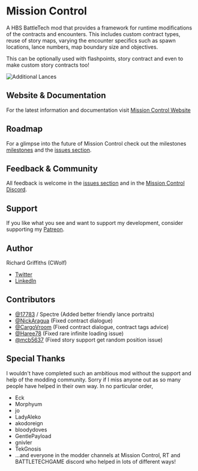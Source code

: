 # Mission Control

A HBS BattleTech mod that provides a framework for runtime modifications of the contracts and encounters. This includes custom contract types, reuse of story maps, varying the encounter specifics such as spawn locations, lance numbers, map boundary size and objectives.

This can be optionally used with flashpoints, story contract and even to make custom story contracts too!

![Additional Lances](./docs/gh-images/mission-control.jpg)

## Website & Documentation

For the latest information and documentation visit [Mission Control Website](https://www.missioncontrolmod.com)

## Roadmap

For a glimpse into the future of Mission Control check out the milestones [milestones](https://github.com/CWolfs/MissionControl/milestones) and the [issues section](https://github.com/CWolfs/MissionControl/issues).

## Feedback & Community

All feedback is welcome in the [issues section](https://github.com/CWolfs/MissionControl/issues) and in the [Mission Control Discord](https://discord.gg/22raTJh).

## Support

If you like what you see and want to support my development, consider supporting my [Patreon](https://www.patreon.com/cwolfs).

## Author

Richard Griffiths (CWolf)

- [Twitter](https://twitter.com/CWolf)
- [LinkedIn](https://www.linkedin.com/in/richard-griffiths-436b7a19/)

## Contributors

- [@17783](https://github.com/17783) / Spectre (Added better friendly lance portraits)
- [@NickAragua](https://github.com/NickAragua) (Fixed contract dialogue)
- [@CargoVroom](https://github.com/CargoVroom) (Fixed contract dialogue, contract tags advice)
- [@Haree78](https://github.com/Haree78) (Fixed rare infinite loading issue)
- [@mcb5637](https://github.com/mcb5637) (Fixed story support get random position issue)

## Special Thanks

I wouldn't have completed such an ambitious mod without the support and help of the modding community. Sorry if I miss anyone out as so many people have helped in their own way. In no particular order,

- Eck
- Morphyum
- jo
- LadyAleko
- akodoreign
- bloodydoves
- GentlePayload
- gnivler
- TekGnosis
- ...and everyone in the modder channels at Mission Control, RT and BATTLETECHGAME discord who helped in lots of different ways!
